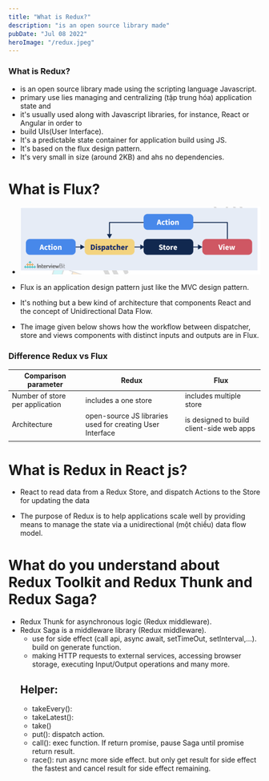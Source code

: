 ```yaml
---
title: "What is Redux?"
description: "is an open source library made"
pubDate: "Jul 08 2022"
heroImage: "/redux.jpeg"
---
```


### What is Redux?

- is an open source library made using the scripting language Javascript.
- primary use lies managing and centralizing (tập trung hóa) application state and
- it's usually used along with Javascript libraries, for instance, React or Angular in order to
- build UIs(User Interface).
- It's a predictable state container for application build using JS.
- It's based on the flux design pattern.
- It's very small in size (around 2KB) and ahs no dependencies.

# What is Flux?

- ![Alt text](./image.png)

- Flux is an application design pattern just like the MVC design pattern.
- It's nothing but a bew kind of architecture that components React and
  the concept of Unidirectional Data Flow.
- The image given below shows how the workflow between dispatcher, store and views components
  with distinct inputs and outputs are in Flux.

### Difference Redux vs Flux

| Comparison parameter            | Redux                                                     | Flux                                      |
| ------------------------------- | --------------------------------------------------------- | ----------------------------------------- |
| Number of store per application | includes a one store                                      | includes multiple store                   |
| Architecture                    | open-source JS libraries used for creating User Interface | is designed to build client-side web apps |
|                                 |                                                           |                                           |

# What is Redux in React js?

- React to read data from a Redux Store, and dispatch Actions to the Store for
  updating the data

- The purpose of Redux is to help applications scale well by
  providing means to manage the state via a unidirectional (một chiều) data flow model.

# What do you understand about Redux Toolkit and Redux Thunk and Redux Saga?

- Redux Thunk for asynchronous logic (Redux middleware).
- Redux Saga is a middleware library (Redux middleware).
  - use for side effect (call api, async await, setTimeOut, setInterval,...). build on generate function.
  - making HTTP requests to external services, accessing browser storage, executing Input/Output operations and many more.
  ## Helper:
  - takeEvery():
  - takeLatest():
  - take()
  - put(): dispatch action.
  - call(): exec function. If return promise, pause Saga until promise return result.
  - race(): run async more side effect. but only get result for side effect the fastest and cancel result for side effect remaining.
